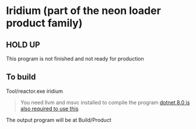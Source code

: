 # Iridium (part of the neon loader product family)

## HOLD UP
This program is not finished and not ready for production

## To build
Tool/reactor.exe iridium

> You need llvm and msvc installed to compile the program
> [dotnet 8.0 is also required to use this](https://dotnet.microsoft.com/en-us/download/dotnet/thank-you/sdk-8.0.410-windows-x64-installer)

The output program will be at Build/Product